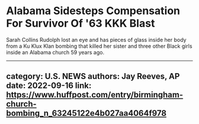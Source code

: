 # Alabama Sidesteps Compensation For Survivor Of '63 KKK Blast

Sarah Collins Rudolph lost an eye and has pieces of glass inside her body from a Ku Klux Klan bombing that killed her sister and three other Black girls inside an Alabama church 59 years ago.

---
category: U.S. NEWS
authors: Jay Reeves, AP
date: 2022-09-16
link: https://www.huffpost.com/entry/birmingham-church-bombing_n_63245122e4b027aa4064f978
---
